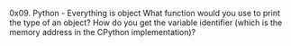 0x09. Python - Everything is object What function would you use to print the type of an object? How do you get the variable identifier (which is the memory address in the CPython implementation)?

